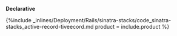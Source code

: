 <!--  usedin: [ _rails/deployment/sinatra-stacks.md] -->

**Declarative**

{%include _inlines/Deployment/Rails/sinatra-stacks/code_sinatra-stacks_active-record-tiveecord.md  product = include.product %}




